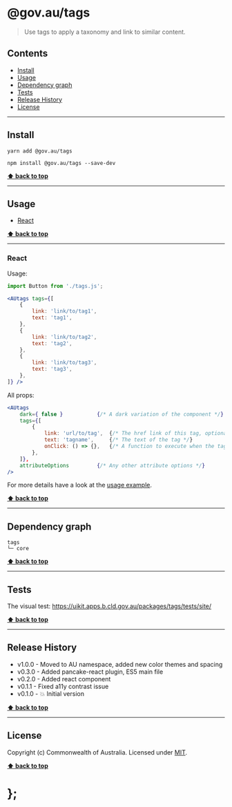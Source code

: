 @gov.au/tags
============

> Use tags to apply a taxonomy and link to similar content.


## Contents

* [Install](#install)
* [Usage](#usage)
* [Dependency graph](#dependency-graph)
* [Tests](#tests)
* [Release History](#release-history)
* [License](#license)


----------------------------------------------------------------------------------------------------------------------------------------------------------------


## Install


```shell
yarn add @gov.au/tags
```

```shell
npm install @gov.au/tags --save-dev
```


**[⬆ back to top](#contents)**


----------------------------------------------------------------------------------------------------------------------------------------------------------------


## Usage


* [React](#react)


**[⬆ back to top](#contents)**


----------------------------------------------------------------------------------------------------------------------------------------------------------------


### React

Usage:

```jsx
import Button from './tags.js';

<AUtags tags={[
	{
		link: 'link/to/tag1',
		text: 'tag1',
	},
	{
		link: 'link/to/tag2',
		text: 'tag2',
	},
	{
		link: 'link/to/tag3',
		text: 'tag3',
	},
]} />
```

All props:

```jsx
<AUtags
	dark={ false }           {/* A dark variation of the component */}
	tags={[
		{
			link: 'url/to/tag',  {/* The href link of this tag, optional */}
			text: 'tagname',     {/* The text of the tag */}
			onClick: () => {},   {/* A function to execute when the tag is clicked, optional */}
		},
	]},
	attributeOptions         {/* Any other attribute options */}
/>
```

For more details have a look at the [usage example](https://github.com/govau/uikit/tree/master/packages/tags/tests/react/index.js).


**[⬆ back to top](#contents)**


----------------------------------------------------------------------------------------------------------------------------------------------------------------


## Dependency graph

```shell
tags
└─ core
```


**[⬆ back to top](#contents)**


----------------------------------------------------------------------------------------------------------------------------------------------------------------


## Tests

The visual test: https://uikit.apps.b.cld.gov.au/packages/tags/tests/site/


**[⬆ back to top](#contents)**


----------------------------------------------------------------------------------------------------------------------------------------------------------------


## Release History

* v1.0.0 - Moved to AU namespace, added new color themes and spacing
* v0.3.0 - Added pancake-react plugin, ES5 main file
* v0.2.0 - Added react component
* v0.1.1 - Fixed a11y contrast issue
* v0.1.0 - 💥 Initial version


**[⬆ back to top](#contents)**


----------------------------------------------------------------------------------------------------------------------------------------------------------------


## License

Copyright (c) Commonwealth of Australia.
Licensed under [MIT](https://raw.githubusercontent.com/govau/uikit/packages/core/master/LICENSE).


**[⬆ back to top](#contents)**

# };
